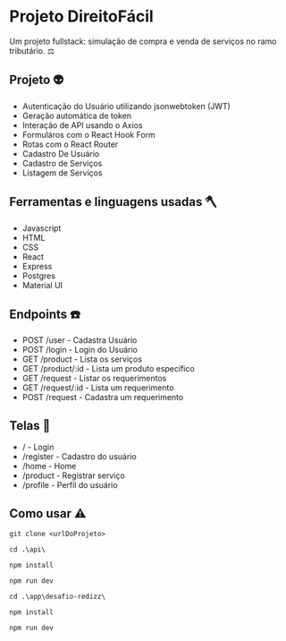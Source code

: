 # Projeto DireitoFácil
Um projeto fullstack: simulação de compra e venda de serviços no ramo tributário. :balance_scale:	

## Projeto :alien:
* Autenticação do Usuário utilizando jsonwebtoken (JWT)
* Geração automática de token 
* Interação de API usando o Axios
* Formuláros com o React Hook Form
* Rotas com o React Router
* Cadastro De Usuário
* Cadastro de Serviços
* Listagem de Serviços

## Ferramentas e linguagens usadas 🪓
* Javascript
* HTML
* CSS
* React
* Express
* Postgres
* Material UI

## Endpoints :telephone:
* POST /user - Cadastra Usuário
* POST /login - Login do Usuário
* GET /product - Lista os serviços
* GET /product/:id - Lista um produto específico
* GET /request - Listar os requerimentos 
* GET /request/:id - Lista um requerimento
* POST /request - Cadastra um requerimento

## Telas :calling:
* / - Login
* /register - Cadastro do usuário
* /home - Home
* /product - Registrar serviço
* /profile - Perfil do usuário

## Como usar :warning:
```
git clone <urlDoProjeto>

cd .\api\

npm install

npm run dev

cd .\app\desafio-redizz\

npm install

npm run dev
```
